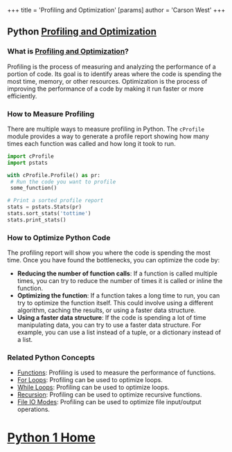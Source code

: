 +++
 title = 'Profiling and Optimization'
[params]
	author = 'Carson West'
+++
## Python [Profiling and Optimization](./../profiling-and-optimization/)

### What is [Profiling and Optimization](./../profiling-and-optimization/)?
Profiling is the process of measuring and analyzing the performance of a portion of code. Its goal is to identify areas where the code is spending the most time, memory, or other resources. Optimization is the process of improving the performance of a code by making it run faster or more efficiently.

### How to Measure Profiling
There are multiple ways to measure profiling in Python. The `cProfile` module provides a way to generate a profile report showing how many times each function was called and how long it took to run.

```python
import cProfile
import pstats

with cProfile.Profile() as pr:
 # Run the code you want to profile
 some_function()

# Print a sorted profile report
stats = pstats.Stats(pr)
stats.sort_stats('tottime')
stats.print_stats()
```

### How to Optimize Python Code
The profiling report will show you where the code is spending the most time. Once you have found the bottlenecks, you can optimize the code by:

- **Reducing the number of function calls**: If a function is called multiple times, you can try to reduce the number of times it is called or inline the function.
- **Optimizing the function**: If a function takes a long time to run, you can try to optimize the function itself. This could involve using a different algorithm, caching the results, or using a faster data structure.
- **Using a faster data structure**: If the code is spending a lot of time manipulating data, you can try to use a faster data structure. For example, you can use a list instead of a tuple, or a dictionary instead of a list.

### Related Python Concepts

- [Functions](./../functions/): Profiling is used to measure the performance of functions.
- [For Loops](./../for-loops/): Profiling can be used to optimize loops.
- [While Loops](./../while-loops/): Profiling can be used to optimize loops.
- [Recursion](./../recursion/): Profiling can be used to optimize recursive functions.
- [File IO Modes](./../file-io-modes/): Profiling can be used to optimize file input/output operations.
# [Python 1 Home](./../python-1-home/)